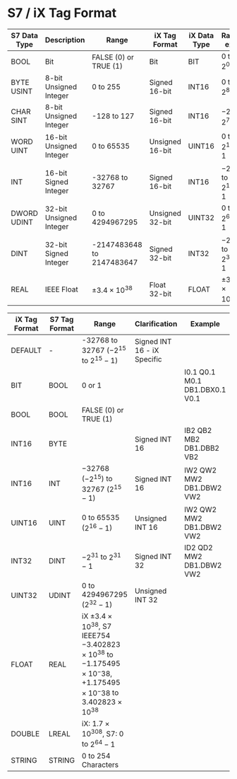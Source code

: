# S7 / iX Tag Format

S7 Data Type|Description|Range|iX Tag Format|iX Data Type|Range exp.
-|-|-|-|-|-
BOOL|Bit|FALSE (0) or TRUE (1)|Bit|BIT|0 to $2^{0}$
BYTE  USINT|8-bit Unsigned Integer|0 to 255|Signed 16-bit|INT16|0 to $2^{8}-1$
CHAR  SINT|8-bit Unsigned Integer|-128 to 127|Signed 16-bit|INT16|$-2^{7}$ to $2^{7}-1$
WORD  UINT|16-bit Unsigned Integer|0 to 65535|Unsigned 16-bit|UINT16|0 to $2^{16}-1$
INT|16-bit Signed Integer|-32768 to 32767|Signed 16-bit|INT16|$-2^{15}$ to $2^{15}-1$
DWORD  UDINT|32-bit Unsigned Integer|0 to 4294967295|Unsigned 32-bit|UINT32|0 to $2^{64}-1$
DINT|32-bit Signed Integer|-2147483648 to 2147483647|Signed 32-bit|INT32|$-2^{31}$ to $2^{31}-1$
REAL|IEEE Float|$±3.4 \times 10^{38}$|Float 32-bit|FLOAT|$±3.4 \times 10^{38}$

iX Tag Format|S7 Tag Format|Range|Clarification|Example
-|-|-|-|-
DEFAULT|-|-32768 to 32767 ($-2^{15}$ to $2^{15}-1$)|Signed INT 16 - iX Specific|
BIT|BOOL|0 or 1||I0.1 Q0.1 M0.1 DB1.DBX0.1 V0.1
BOOL|BOOL|FALSE (0) or TRUE (1)
INT16|BYTE||Signed INT 16|IB2 QB2 MB2 DB1.DBB2 VB2
INT16|INT|$-32768$ ($-2^{15}$) to $32767$ ($2^{15}-1$)|Signed INT 16|IW2 QW2 MW2 DB1.DBW2 VW2
UINT16|UINT| $0$ to $65535$ ($2^{16}-1$)|Unsigned INT 16|IW2 QW2 MW2 DB1.DBW2 VW2
INT32|DINT|$-2^{31}$ to $2^{31}-1$|Signed INT 32|ID2 QD2 MW2 DB1.DBW2 VW2
UINT32|UDINT|$0$ to $4 294 967 295$ ($2^{32}-1$)|Unsigned INT 32
FLOAT|REAL|iX $±3.4 \times 10^{38}$, S7 IEEE754 $-3.402823 \times 10^{38}$ to $-1.175495 \times 10^-{38}$, $+1.175495 \times 10^-{38}$ to $3.402823 \times 10^{38}$
DOUBLE|LREAL|iX: $1.7 \times 10^{308}$, S7: 0 to $2^{64}-1$
STRING|STRING|0 to 254 Characters